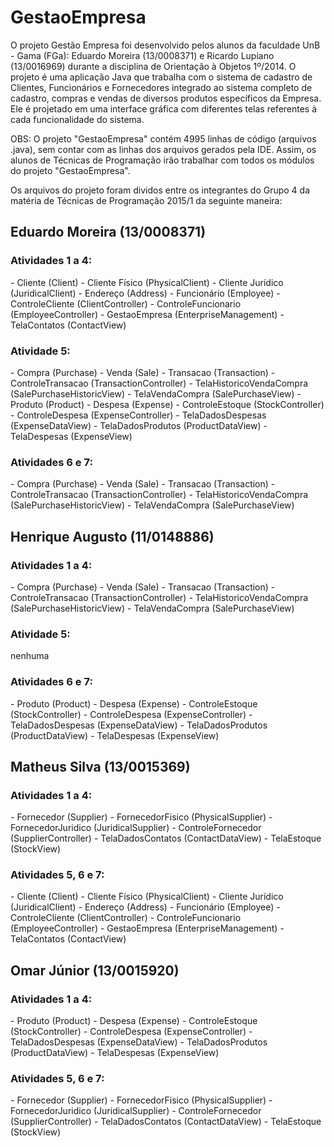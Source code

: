 ﻿# GestaoEmpresa

O projeto Gestão Empresa foi desenvolvido pelos alunos da faculdade UnB - Gama (FGa): Eduardo Moreira (13/0008371) e Ricardo Lupiano (13/0016969) durante a disciplina de Orientação à Objetos 1º/2014.
O projeto é uma aplicação Java que trabalha com o sistema de cadastro de Clientes, Funcionários e Fornecedores integrado ao sistema
completo de cadastro, compras e vendas de diversos produtos específicos da Empresa. Ele é projetado em uma interface gráfica com
diferentes telas referentes à cada funcionalidade do sistema.

OBS: O projeto "GestaoEmpresa" contém 4995 linhas de código (arquivos .java), sem contar com as linhas dos arquivos gerados pela IDE.
Assim, os alunos de Técnicas de Programação irão trabalhar com todos os módulos do projeto "GestaoEmpresa".

Os arquivos do projeto foram dividos entre os integrantes do Grupo 4 da matéria de Técnicas de Programação 2015/1 da seguinte maneira:

<h2>Eduardo Moreira (13/0008371)</h2>
<h3>Atividades 1 a 4:</h3>  
- Cliente (Client)   
- Cliente Físico (PhysicalClient) 
- Cliente Jurídico (JuridicalClient)   
- Endereço (Address)  
- Funcionário (Employee)
- ControleCliente (ClientController)
- ControleFuncionario (EmployeeController)
- GestaoEmpresa (EnterpriseManagement)
- TelaContatos (ContactView)
<h3>Atividade 5:</h3>   
- Compra (Purchase)  
- Venda (Sale)
- Transacao (Transaction) 
- ControleTransacao (TransactionController)
- TelaHistoricoVendaCompra (SalePurchaseHistoricView)
- TelaVendaCompra (SalePurchaseView)
- Produto (Product)
- Despesa (Expense)
- ControleEstoque (StockController)
- ControleDespesa (ExpenseController)
- TelaDadosDespesas (ExpenseDataView)
- TelaDadosProdutos (ProductDataView)
- TelaDespesas (ExpenseView)
<h3>Atividades 6 e 7:</h3>  
- Compra (Purchase)  
- Venda (Sale)
- Transacao (Transaction) 
- ControleTransacao (TransactionController)
- TelaHistoricoVendaCompra (SalePurchaseHistoricView)
- TelaVendaCompra (SalePurchaseView)

<h2>Henrique Augusto (11/0148886)</h2>
<h3>Atividades 1 a 4:</h3>
- Compra (Purchase)  
- Venda (Sale)
- Transacao (Transaction) 
- ControleTransacao (TransactionController)
- TelaHistoricoVendaCompra (SalePurchaseHistoricView)
- TelaVendaCompra (SalePurchaseView)
<h3>Atividade 5:</h3>  
 nenhuma
<h3>Atividades 6 e 7:</h3>  
- Produto (Product)
- Despesa (Expense)
- ControleEstoque (StockController)
- ControleDespesa (ExpenseController)
- TelaDadosDespesas (ExpenseDataView)
- TelaDadosProdutos (ProductDataView)
- TelaDespesas (ExpenseView)

<h2>Matheus Silva (13/0015369)</h2>
<h3>Atividades 1 a 4:</h3> 
- Fornecedor (Supplier) 
- FornecedorFisico (PhysicalSupplier)  
- FornecedorJuridico (JuridicalSupplier)  
- ControleFornecedor (SupplierController)
- TelaDadosContatos (ContactDataView)
- TelaEstoque (StockView)
<h3>Atividades 5, 6 e 7:</h3>
- Cliente (Client)   
- Cliente Físico (PhysicalClient) 
- Cliente Jurídico (JuridicalClient)   
- Endereço (Address)  
- Funcionário (Employee)
- ControleCliente (ClientController)
- ControleFuncionario (EmployeeController)
- GestaoEmpresa (EnterpriseManagement)
- TelaContatos (ContactView)


<h2>Omar Júnior (13/0015920)</h2>
<h3>Atividades 1 a 4:</h3>
- Produto (Product)
- Despesa (Expense)
- ControleEstoque (StockController)
- ControleDespesa (ExpenseController)
- TelaDadosDespesas (ExpenseDataView)
- TelaDadosProdutos (ProductDataView)
- TelaDespesas (ExpenseView)
<h3>Atividades 5, 6 e 7:</h3>
- Fornecedor (Supplier) 
- FornecedorFisico (PhysicalSupplier)  
- FornecedorJuridico (JuridicalSupplier)  
- ControleFornecedor (SupplierController)
- TelaDadosContatos (ContactDataView)
- TelaEstoque (StockView)
